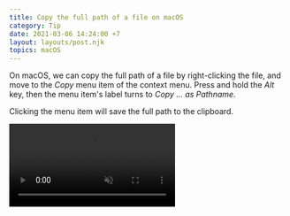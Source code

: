 ```yaml
---
title: Copy the full path of a file on macOS
category: Tip
date: 2021-03-06 14:24:00 +7
layout: layouts/post.njk
topics: macOS
---
```


On macOS, we can copy the full path of a file by right-clicking the file, and move to the _Copy_ menu item of the context menu.
Press and hold the _Alt_ key, then the menu item's label turns to _Copy ... as Pathname_.

Clicking the menu item will save the full path to the clipboard.

<video loop muted controls>
  <source src="/img/copy-path.mp4" type="video/mp4">
</video>

